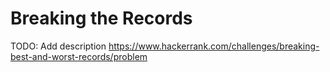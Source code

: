 # Breaking the Records
TODO: Add description
https://www.hackerrank.com/challenges/breaking-best-and-worst-records/problem
